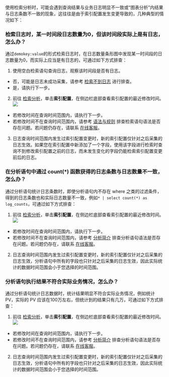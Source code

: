 使用检索分析时，可能会遇到查询结果与业务日志明显不一致或“图表分析”内结果与日志条数不一致的现象，这往往是由于索引配置发生变更导致的，几种典型的情况如下：

### 检索日志时，某一时间段日志数量为0，但该时间段实际上是有日志，怎么办？

通过`demokey:value`的形式检索日志时，在日志数量条形图中发现某一时间段的日志数量为0，而实际上应当是有日志的，可通过如下方式排查：
1. 使用空白检索语句查询日志，观察该时间段是否有日志。
 - 否，可能是日志未成功采集，请参考 [检索不到日志](https://cloud.tencent.com/document/product/614/48259#.E7.A1.AE.E8.AE.A4.E6.97.A5.E5.BF.97.E9.87.87.E9.9B.86.E6.98.AF.E5.90.A6.E6.88.90.E5.8A.9F) 进行排查。
 - 是，请执行下一步。
2. 前往 [检索分析](https://console.cloud.tencent.com/cls/search)，单击**索引配置**，在侧边栏底部查看索引配置的最近修改时间。
![](https://main.qcloudimg.com/raw/2ce65042e16b878e0ef1ee05c35f011c.png)
 - 若修改时间在查询时间范围内，请执行下一步。
 - 若修改时间不在查询时间范围内，请参考 [语法与规则](https://cloud.tencent.com/document/product/614/47044) 排查检索语句语法是否存在问题。若问题仍存在，请联系 [在线客服](https://cloud.tencent.com/online-service?from=doc_614)。
3. 日志查询时间范围内发生过索引配置变更时，新的索引配置仅针对之后采集的日志生效。如果您在索引配置中新添加了一个字段，使用该字段进行检索时查询不到修改索引配置之前的日志，而未发生变化的字段仍能检索索引配置变更前后的日志。


### 在分析语句中通过 count(\*) 函数获得的日志条数与日志数量不一致，怎么办？

通过分析语句统计日志条数时，即使分析语句内不存在 where 之类的过滤条件，得到的日志条数也和实际日志数量不一致，例如`* | select count(*) as log_counts`，可通过如下方式排查：
1. 前往 [检索分析](https://console.cloud.tencent.com/cls/search)，单击**索引配置**，在侧边栏底部查看索引配置的最近修改时间。
![](https://main.qcloudimg.com/raw/2ce65042e16b878e0ef1ee05c35f011c.png)
- 若修改时间在查询时间范围内，请执行下一步。
- 若修改时间不在查询时间范围内，请参考 [分析简介](https://cloud.tencent.com/document/product/614/44061) 排查分析语句语法是否存在问题。若问题仍存在，请联系 [在线客服](https://cloud.tencent.com/online-service?from=doc_614)。
2. 日志查询时间范围内发生过索引配置变更时，新的索引配置仅针对之后采集的日志生效，分析语句中所有的字段也只针对之后采集的日志生效，因此实际统计的数据时间范围会小于您选择的时间范围。


### 分析语句执行结果不符合实际业务情况，怎么办？

通过分析语句统计日志数据时，统计结果明显不符合实际业务情况，例如统计 PV，实际的 PV 应该在100万左右，但统计到的结果只有几万，可通过如下方式排查：

1. 前往 [检索分析](https://console.cloud.tencent.com/cls/search)，单击**索引配置**，在侧边栏底部查看索引配置的最近修改时间。
![](https://main.qcloudimg.com/raw/2ce65042e16b878e0ef1ee05c35f011c.png)
 - 若修改时间在查询时间范围内，请执行下一步。
 - 若修改时间不在查询时间范围内，请参考 [分析简介](https://cloud.tencent.com/document/product/614/44061) 排查分析语句语法是否存在问题。若问题仍存在，请联系 [在线客服](https://cloud.tencent.com/online-service?from=doc_614)。
2. 日志查询时间范围内发生过索引配置变更时，新的索引配置仅针对之后采集的日志生效，分析语句中所有的字段也只针对之后采集的日志生效，因此实际统计的数据时间范围会小于您选择的时间范围。
